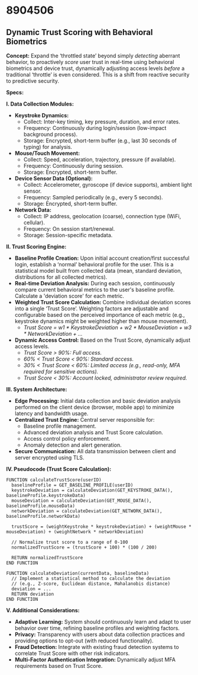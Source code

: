 # 8904506

## Dynamic Trust Scoring with Behavioral Biometrics

**Concept:** Expand the ‘throttled state’ beyond simply *detecting* aberrant behavior, to proactively *score* user trust in real-time using behavioral biometrics and device trust, dynamically adjusting access levels *before* a traditional ‘throttle’ is even considered. This is a shift from reactive security to predictive security.

**Specs:**

**I. Data Collection Modules:**

*   **Keystroke Dynamics:**
    *   Collect: Inter-key timing, key pressure, duration, and error rates.
    *   Frequency: Continuously during login/session (low-impact background process).
    *   Storage: Encrypted, short-term buffer (e.g., last 30 seconds of typing) for analysis.
*   **Mouse/Touch Movement:**
    *   Collect: Speed, acceleration, trajectory, pressure (if available).
    *   Frequency: Continuously during session.
    *   Storage: Encrypted, short-term buffer.
*   **Device Sensor Data (Optional):**
    *   Collect: Accelerometer, gyroscope (if device supports), ambient light sensor.
    *   Frequency: Sampled periodically (e.g., every 5 seconds).
    *   Storage: Encrypted, short-term buffer.
*   **Network Data:**
    *   Collect: IP address, geolocation (coarse), connection type (WiFi, cellular).
    *   Frequency: On session start/renewal.
    *   Storage: Session-specific metadata.

**II. Trust Scoring Engine:**

*   **Baseline Profile Creation:** Upon initial account creation/first successful login, establish a ‘normal’ behavioral profile for the user. This is a statistical model built from collected data (mean, standard deviation, distributions for all collected metrics).
*   **Real-time Deviation Analysis:** During each session, continuously compare current behavioral metrics to the user's baseline profile. Calculate a 'deviation score' for each metric.
*   **Weighted Trust Score Calculation:** Combine individual deviation scores into a single ‘Trust Score’. Weighting factors are adjustable and configurable based on the perceived importance of each metric (e.g., keystroke dynamics might be weighted higher than mouse movement).
    *   *Trust Score = w1 * KeystrokeDeviation + w2 * MouseDeviation + w3 * NetworkDeviation + …*
*   **Dynamic Access Control:** Based on the Trust Score, dynamically adjust access levels.
    *   *Trust Score > 90%: Full access.*
    *   *60% < Trust Score < 90%: Standard access.*
    *   *30% < Trust Score < 60%: Limited access (e.g., read-only, MFA required for sensitive actions).*
    *   *Trust Score < 30%: Account locked, administrator review required.*

**III. System Architecture:**

*   **Edge Processing:** Initial data collection and basic deviation analysis performed on the client device (browser, mobile app) to minimize latency and bandwidth usage.
*   **Centralized Trust Engine:** Central server responsible for:
    *   Baseline profile management.
    *   Advanced deviation analysis and Trust Score calculation.
    *   Access control policy enforcement.
    *   Anomaly detection and alert generation.
*   **Secure Communication:** All data transmission between client and server encrypted using TLS.

**IV. Pseudocode (Trust Score Calculation):**

```
FUNCTION calculateTrustScore(userID)
  baselineProfile = GET_BASELINE_PROFILE(userID)
  keystrokeDeviation = calculateDeviation(GET_KEYSTROKE_DATA(), baselineProfile.keystrokeData)
  mouseDeviation = calculateDeviation(GET_MOUSE_DATA(), baselineProfile.mouseData)
  networkDeviation = calculateDeviation(GET_NETWORK_DATA(), baselineProfile.networkData)

  trustScore = (weightKeystroke * keystrokeDeviation) + (weightMouse * mouseDeviation) + (weightNetwork * networkDeviation)

  // Normalize trust score to a range of 0-100
  normalizedTrustScore = (trustScore + 100) * (100 / 200)

  RETURN normalizedTrustScore
END FUNCTION

FUNCTION calculateDeviation(currentData, baselineData)
  // Implement a statistical method to calculate the deviation
  // (e.g., Z-score, Euclidean distance, Mahalanobis distance)
  deviation = ...
  RETURN deviation
END FUNCTION
```

**V.  Additional Considerations:**

*   **Adaptive Learning:** System should continuously learn and adapt to user behavior over time, refining baseline profiles and weighting factors.
*   **Privacy:** Transparency with users about data collection practices and providing options to opt-out (with reduced functionality).
*   **Fraud Detection:**  Integrate with existing fraud detection systems to correlate Trust Score with other risk indicators.
*   **Multi-Factor Authentication Integration:**  Dynamically adjust MFA requirements based on Trust Score.